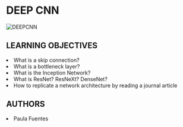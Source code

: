 # DEEP CNN
<img src="https://i.ibb.co/9bRS4wm/DEEPCNN.jpg" alt="DEEPCNN" border="0">

## LEARNING OBJECTIVES

<li>What is a skip connection?</li>
<li>What is a bottleneck layer?</li>
<li>What is the Inception Network?</li>
<li>What is ResNet? ResNeXt? DenseNet?</li>
<li>How to replicate a network architecture by reading a journal article</li>

## AUTHORS
<li> Paula Fuentes </li>
